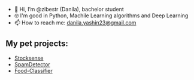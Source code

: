 - 👋 Hi, I’m @zibestr (Danila), bachelor student
- 🤓 I'm good in Python, Machile Learning algorithms and Deep Learning
- 📫 How to reach me: danila.yashin23@gmail.com
## My pet projects:
- [Stocksense](https://github.com/zibestr/StockSense)
- [SpamDetector](https://github.com/zibestr/SpamDetector)
- [Food-Classifier](https://github.com/zibestr/Food-Classifier)

<!---
zibestr/zibestr is a ✨ special ✨ repository because its `README.md` (this file) appears on your GitHub profile.
You can click the Preview link to take a look at your changes.
--->

